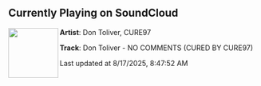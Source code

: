 ## Currently Playing on SoundCloud

[<img align="left" width="100" src="https://i1.sndcdn.com/artworks-4HzR37MzKZz3Buef-0fgRHQ-t500x500.png">](https://soundcloud.com/cure97/nocomments)

**Artist**: Don Toliver, CURE97 

**Track**: Don Toliver - NO COMMENTS (CURED  BY CURE97)

Last updated at 8/17/2025, 8:47:52 AM
